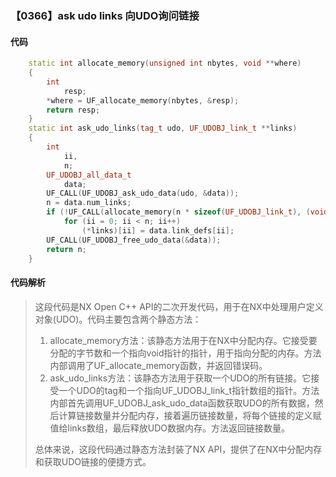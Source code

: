 ### 【0366】ask udo links 向UDO询问链接

#### 代码

```cpp
    static int allocate_memory(unsigned int nbytes, void **where)  
    {  
        int  
            resp;  
        *where = UF_allocate_memory(nbytes, &resp);  
        return resp;  
    }  
    static int ask_udo_links(tag_t udo, UF_UDOBJ_link_t **links)  
    {  
        int  
            ii,  
            n;  
        UF_UDOBJ_all_data_t  
            data;  
        UF_CALL(UF_UDOBJ_ask_udo_data(udo, &data));  
        n = data.num_links;  
        if (!UF_CALL(allocate_memory(n * sizeof(UF_UDOBJ_link_t), (void **)links)))  
            for (ii = 0; ii < n; ii++)  
                (*links)[ii] = data.link_defs[ii];  
        UF_CALL(UF_UDOBJ_free_udo_data(&data));  
        return n;  
    }

```

#### 代码解析

> 这段代码是NX Open C++ API的二次开发代码，用于在NX中处理用户定义对象(UDO)。代码主要包含两个静态方法：
>
> 1. allocate_memory方法：该静态方法用于在NX中分配内存。它接受要分配的字节数和一个指向void指针的指针，用于指向分配的内存。方法内部调用了UF_allocate_memory函数，并返回错误码。
> 2. ask_udo_links方法：该静态方法用于获取一个UDO的所有链接。它接受一个UDO的tag和一个指向UF_UDOBJ_link_t指针数组的指针。方法内部首先调用UF_UDOBJ_ask_udo_data函数获取UDO的所有数据，然后计算链接数量并分配内存，接着遍历链接数量，将每个链接的定义赋值给links数组，最后释放UDO数据内存。方法返回链接数量。
>
> 总体来说，这段代码通过静态方法封装了NX API，提供了在NX中分配内存和获取UDO链接的便捷方式。
>
